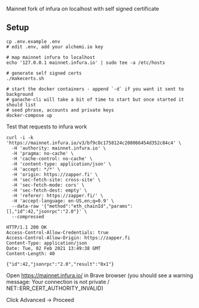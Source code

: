 Mainnet fork of infura on localhost with self signed certificate

## Setup
```
cp .env.example .env
# edit .env, add your alchemi.io key

# map mainnet infura to localhost
echo '127.0.0.1 mainnet.infura.io' | sudo tee -a /etc/hosts

# generate self signed certs
./makecerts.sh

# start the docker containers - append `-d` if you want it sent to background
# ganache-cli will take a bit of time to start but once started it should list
# seed phrase, accounts and private keys
docker-compose up
```

Test that requests to infura work
```
curl -i -k 'https://mainnet.infura.io/v3/bf9c8c1758124c208066454d352c84c4' \
  -H 'authority: mainnet.infura.io' \
  -H 'pragma: no-cache' \
  -H 'cache-control: no-cache' \
  -H 'content-type: application/json' \
  -H 'accept: */*' \
  -H 'origin: https://zapper.fi' \
  -H 'sec-fetch-site: cross-site' \
  -H 'sec-fetch-mode: cors' \
  -H 'sec-fetch-dest: empty' \
  -H 'referer: https://zapper.fi/' \
  -H 'accept-language: en-US,en;q=0.9' \
  --data-raw '{"method":"eth_chainId","params":[],"id":42,"jsonrpc":"2.0"}' \
  --compressed

HTTP/1.1 200 OK
Access-Control-Allow-Credentials: true
Access-Control-Allow-Origin: https://zapper.fi
Content-Type: application/json
Date: Tue, 02 Feb 2021 13:49:38 GMT
Content-Length: 40

{"id":42,"jsonrpc":"2.0","result":"0x1"}
```

Open https://mainnet.infura.io/ in Brave browser (you should see a warning message:
Your connection is not private / NET::ERR_CERT_AUTHORITY_INVALID)

Click Advanced -> Proceed


